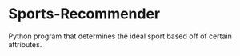 # Sports-Recommender
Python program that determines the ideal sport based off of certain attributes.
